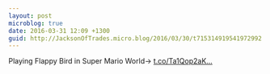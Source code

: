 ```yaml
---
layout: post
microblog: true
date: 2016-03-31 12:09 +1300
guid: http://JacksonOfTrades.micro.blog/2016/03/30/t715314919541972992.html
---
```

Playing Flappy Bird in Super Mario World→ [t.co/Ta1Qop2aK...](https://t.co/Ta1Qop2aK0)
